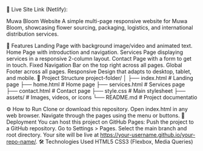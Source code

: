 🔗 Live Site Link (Netlify):

Muwa Bloom Website
A simple multi-page responsive website for Muwa Bloom, showcasing flower sourcing, packaging, logistics, and international distribution services.

🌸 Features
Landing Page with background image/video and animated text.
Home Page with introduction and navigation.
Services Page displaying services in a responsive 2-column layout.
Contact Page with a form to get in touch.
Fixed Navigation Bar on the top right across all pages.
Global Footer across all pages.
Responsive Design that adapts to desktop, tablet, and mobile.
📂 Project Structure
project-folder/ │ ├── index.html # Landing page ├── home.html # Home page ├── services.html # Services page ├── contact.html # Contact page ├── style.css # Main stylesheet ├── assets/ # Images, videos, or icons └── README.md # Project documentatio

⚙️ How to Run
Clone or download this repository.
Open index.html in any web browser.
Navigate through the pages using the menu or buttons.
🚀 Deployment
You can host this project on GitHub Pages:
Push the project to a GitHub repository.
Go to Settings > Pages.
Select the main branch and root directory.
Your site will be live at https://your-username.github.io/your-repo-name/.
🛠️ Technologies Used
HTML5
CSS3 (Flexbox, Media Queries)